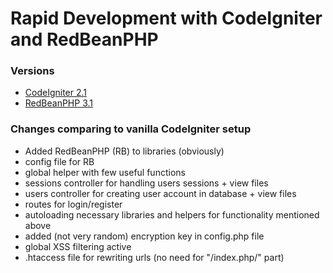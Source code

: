 # Rapid Development with CodeIgniter and RedBeanPHP

### Versions

* [CodeIgniter 2.1](http://codeigniter.com/)
* [RedBeanPHP 3.1](http://redbeanphp.com/)

### Changes comparing to vanilla CodeIgniter setup

* Added RedBeanPHP (RB) to libraries (obviously)
* config file for RB
* global helper with few useful functions
* sessions controller for handling users sessions + view files
* users controller for creating user account in database + view files
* routes for login/register
* autoloading necessary libraries and helpers for functionality mentioned above
* added (not very random) encryption key in config.php file
* global XSS filtering active
* .htaccess file for rewriting urls (no need for "/index.php/" part)

